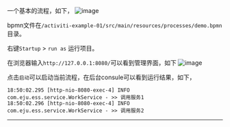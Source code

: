 ﻿一个基本的流程，如下，
![image](http://static.xiaoqiangge.com/image/d62cd229-7539-4f20-984f-823c4f7f3474.png)

bpmn文件在`/activiti-example-01/src/main/resources/processes/demo.bpmn`目录。

右键`Startup` > `run as` 运行项目。

在浏览器输入`http://127.0.0.1:8080/`可以看到管理界面，如下
![image](http://static.xiaoqiangge.com/image/88b5f681-47d0-42ad-b3f6-06c6a10fa995.png)

点击`启动`可以启动当前流程，在后台consule可以看到运行结果，如下，

```
18:50:02.295 [http-nio-8080-exec-4] INFO  com.eju.ess.service.WorkService - >> 调用服务1
18:50:02.296 [http-nio-8080-exec-4] INFO  com.eju.ess.service.WorkService - >> 调用服务2
```


---

